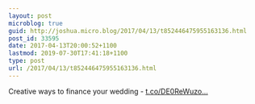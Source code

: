 ```yaml
---
layout: post
microblog: true
guid: http://joshua.micro.blog/2017/04/13/t852446475955163136.html
post_id: 33595
date: 2017-04-13T20:00:52+1100
lastmod: 2019-07-30T17:41:18+1100
type: post
url: /2017/04/13/t852446475955163136.html
---
```

Creative ways to finance your wedding - [t.co/DE0ReWuzo...](https://t.co/DE0ReWuzoU)
